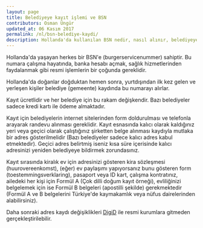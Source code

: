 ```yaml
---
layout: page
title: Belediyeye kayıt işlemi ve BSN 
contributors: Osman Üngür
updated_at: 06 Kasım 2017
permalink: /nl/bsn-belediye-kaydi/
description: Hollanda'da kullanılan BSN nedir, nasıl alınır, belediyeye kayıt için gerekli belgeler nelerdir?
---
```


Hollanda'da yaşayan herkes bir BSN'e (burgerservicenummer) sahiptir.
Bu numara çalışma hayatında, banka hesabı açmak, sağlık hizmetlerinden faydalanmak gibi 
resmi işlemlerin bir çoğunda gereklidir.

Hollanda'da doğanlar doğduktan hemen sonra, yurtdışından ilk kez gelen ve yerleşen kişiler belediye (gemeente) kaydında bu numarayı alırlar.

Kayıt ücretlidir ve her belediye için bu rakam değişkendir. Bazı belediyeler sadece kredi kartı ile ödeme almaktadır. 

Kayıt için belediyelerin internet sitelerinden form doldurulması ve telefonla arayarak randevu alınması gereklidir. Kayıt esnasında kalıcı olarak kaldığınız yeri veya geçici olarak çalıştığınız şirketten belge alınması kaydıyla mutlaka bir adres gösterilmelidir (Bazı belediyeler sadece kalıcı adres kabul etmektedir). Geçici adres belirtmiş iseniz kısa süre içerisinde kalıcı adresinizi yeniden belediyeye bildirmek zorundasınız.

Kayıt sırasında kiralık ev için adresinizi gösteren kira sözleşmesi (huurovereenkomst), (eğer) ev paylaşımı yapıyorsanız bunu gösteren form (toestemmingsverklaring), pasaport veya ID kart, çalışma kontratınız, ailedeki her kişi için Formül A (Çok dilli doğum kayıt örneği), evliliğinizi belgelemek için ise Formül B belgeleri (apostilli şekilde) gerekmektedir (Formül A ve B belgelerini Türkiye'de kaymakamlık veya nüfus dairelerinden alabilirsiniz).

Daha sonraki adres kaydı değişiklikleri [DigiD](https://www.digid.nl/en/) ile resmi kurumlara gitmeden gerçekleştirilebilir.


